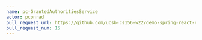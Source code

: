 ```yaml
---
name: pc-GrantedAuthoritiesService
actor: pconrad
pull_request_url: https://github.com/ucsb-cs156-w22/demo-spring-react-example-v2/pull/15
pull_request_num: 15
---
```

